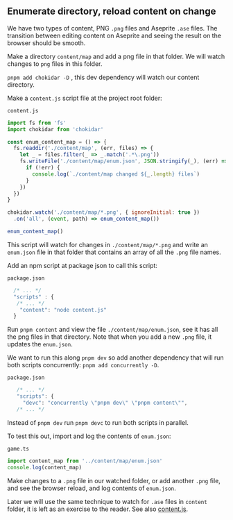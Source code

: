 ## Enumerate directory, reload content on change

We have two types of content, PNG `.png` files and Aseprite `.ase` files. The transition between editing content on Aseprite and seeing the result on the browser should be smooth.

Make a directory `content/map` and add a png file in that folder. We will watch changes to `png` files in this folder.

`pnpm add chokidar -D` , this dev dependency will watch our content directory.

Make a `content.js` script file at the project root folder:

`content.js`
```js
import fs from 'fs'
import chokidar from 'chokidar'

const enum_content_map = () => {
  fs.readdir('./content/map', (err, files) => {
    let _ = files.filter(_ => _.match('.*\.png'))
    fs.writeFile('./content/map/enum.json', JSON.stringify(_), (err) => {
      if (!err) {
        console.log(`./content/map changed ${_.length} files`)
      }
    })
  })
}

chokidar.watch('./content/map/*.png', { ignoreInitial: true })
  .on('all', (event, path) => enum_content_map())

enum_content_map()
```

This script will watch for changes in `./content/map/*.png` and write an `enum.json` file in that folder that contains an array of all the `.png` file names.

Add an npm script at package json to call this script:

`package.json`
```js
  /* ... */
  "scripts" : {
   /* ... */
    "content": "node content.js"
  }
```

Run `pnpm content` and view the file `./content/map/enum.json`, see it has all the png files in that directory. Note that when you add a new `.png` file, it updates the `enum.json`.

We want to run this along `pnpm dev` so add another dependency that will run both scripts concurrently: `pnpm add concurrently -D`.

`package.json`
```js
   /* ... */
   "scripts": {
     "devc": "concurrently \"pnpm dev\" \"pnpm content\"",
   /* ... */
```

Instead of `pnpm dev` run `pnpm devc` to run both scripts in parallel.

To test this out, import and log the contents of `enum.json`:

`game.ts`
```js
import content_map from '../content/map/enum.json'
console.log(content_map)
```

Make changes to a `.png` file in our watched folder, or add another `.png` file, and see the browser reload, and log contents of `enum.json`.


Later we will use the same technique to watch for `.ase` files in `content` folder, it is left as an exercise to the reader. See also [content.js](content.js).
